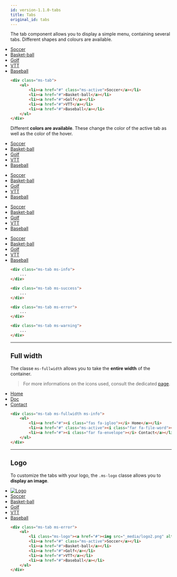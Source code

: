 ```yaml
---
id: version-1.1.0-tabs
title: Tabs
original_id: tabs
---
```


The tab component allows you to display a simple menu, containing several tabs. Different shapes and colours are available.

<div class="ms-tab">
    <ul style="padding:0;">
        <li><a href="#" class="ms-active" style="color: inherit; font-weight:normal;">Soccer</a></li>
        <li><a href="#" style="color: inherit; font-weight:normal;">Basket-ball</a></li>
        <li><a href="#" style="color: inherit; font-weight:normal;">Golf</a></li>
        <li><a href="#" style="color: inherit; font-weight:normal;">VTT</a></li>
        <li><a href="#" style="color: inherit; font-weight:normal;">Baseball</a></li>
    </ul>
</div>

```html
<div class="ms-tab">
    <ul>
        <li><a href="#" class="ms-active">Soccer</a></li>
        <li><a href="#">Basket-ball</a></li>
        <li><a href="#">Golf</a></li>
        <li><a href="#">VTT</a></li>
        <li><a href="#">Baseball</a></li>
    </ul>
</div>
```

Different **colors are available**. These change the color of the active tab as well as the color of the hover.

<div class="ms-tab ms-info">
    <ul style="padding:0;">
        <li><a href="#" style="color: inherit; font-weight:normal;">Soccer</a></li>
        <li><a href="#" class="ms-active" style="color: inherit; font-weight:normal;">Basket-ball</a></li>
        <li><a href="#" style="color: inherit; font-weight:normal;">Golf</a></li>
        <li><a href="#" style="color: inherit; font-weight:normal;">VTT</a></li>
        <li><a href="#" style="color: inherit; font-weight:normal;">Baseball</a></li>
    </ul>
</div>

<div class="ms-tab ms-success">
    <ul style="padding:0;">
        <li><a href="#" style="color: inherit; font-weight:normal;">Soccer</a></li>
        <li><a href="#" style="color: inherit; font-weight:normal;">Basket-ball</a></li>
        <li><a href="#" class="ms-active" style="color: inherit; font-weight:normal;">Golf</a></li>
        <li><a href="#" style="color: inherit; font-weight:normal;">VTT</a></li>
        <li><a href="#" style="color: inherit; font-weight:normal;">Baseball</a></li>
    </ul>
</div>

<div class="ms-tab ms-error">
    <ul style="padding:0;">
        <li><a href="#" style="color: inherit; font-weight:normal;">Soccer</a></li>
        <li><a href="#" style="color: inherit; font-weight:normal;">Basket-ball</a></li>
        <li><a href="#" style="color: inherit; font-weight:normal;">Golf</a></li>
        <li><a href="#" class="ms-active" style="color: inherit; font-weight:normal;">VTT</a></li>
        <li><a href="#" style="color: inherit; font-weight:normal;">Baseball</a></li>
    </ul>
</div>

<div class="ms-tab ms-warning">
    <ul style="padding:0;">
        <li><a href="#" style="color: inherit; font-weight:normal;">Soccer</a></li>
        <li><a href="#" style="color: inherit; font-weight:normal;">Basket-ball</a></li>
        <li><a href="#" style="color: inherit; font-weight:normal;">Golf</a></li>
        <li><a href="#" style="color: inherit; font-weight:normal;">VTT</a></li>
        <li><a href="#" class="ms-active"  style="color: inherit; font-weight:normal;">Baseball</a></li>
    </ul>
</div>

```html
<div class="ms-tab ms-info">
    ...
</div>

<div class="ms-tab ms-success">
    ...
</div>

<div class="ms-tab ms-error">
    ...
</div>

<div class="ms-tab ms-warning">
    ...
</div>
```

___

## Full width

The classe `ms-fullwidth` allows you to take the **entire width** of the container.

> For more informations on the icons used, consult the dedicated [page](icons.md).

<div class="ms-tab ms-fullwidth ms-info">
    <ul style="padding:0;">
        <li><a href="#" style="color: inherit; font-weight:normal;"><i class="fas fa-igloo"></i> Home</a></li>
        <li><a href="#" class="ms-active" style="color: inherit; font-weight:normal;"><i class="far fa-file-word"></i> Doc</a></li>
        <li><a href="#" style="color: inherit; font-weight:normal;"><i class="far fa-envelope"></i> Contact</a></li>
    </ul>
</div>

```html
<div class="ms-tab ms-fullwidth ms-info">
    <ul>
        <li><a href="#"><i class="fas fa-igloo"></i> Home</a></li>
        <li><a href="#" class="ms-active"><i class="far fa-file-word"></i> Doc</a></li>
        <li><a href="#"><i class="far fa-envelope"></i> Contact</a></li>
    </ul>
</div>
```
___

## Logo

To customize the tabs with your logo, the `.ms-logo` classe allows you to **display an image**.

<div class="ms-tab ms-error">
    <ul style="padding:0;">
        <li class="ms-logo"><a href="#"><img src="_media/logo2.png" alt="Logo"></a></li>
        <li><a href="#" class="ms-active" style="color: inherit; font-weight:normal;">Soccer</a></li>
        <li><a href="#" style="color: inherit; font-weight:normal;">Basket-ball</a></li>
        <li><a href="#" style="color: inherit; font-weight:normal;">Golf</a></li>
        <li><a href="#" style="color: inherit; font-weight:normal;">VTT</a></li>
        <li><a href="#" style="color: inherit; font-weight:normal;">Baseball</a></li>
    </ul>
</div>

```html
<div class="ms-tab ms-error">
    <ul>
        <li class="ms-logo"><a href="#"><img src="_media/logo2.png" alt="Logo"></a></li>
        <li><a href="#" class="ms-active">Soccer</a></li>
        <li><a href="#">Basket-ball</a></li>
        <li><a href="#">Golf</a></li>
        <li><a href="#">VTT</a></li>
        <li><a href="#">Baseball</a></li>
    </ul>
</div>
```